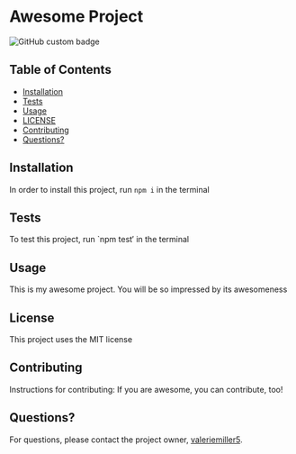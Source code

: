 # Awesome Project
![GitHub custom badge](https://img.shields.io/badge/MyApp-isAwesome-blueviolet)

## Table of Contents
* [Installation](#installation)
* [Tests](#tests)
* [Usage](#usage)
* [LICENSE](#license)
* [Contributing](#contributing)
* [Questions?](#questions?)

## Installation
In order to install this project, run `npm i` in the terminal

## Tests
To test this project, run `npm test′ in the terminal

## Usage
This is my awesome project.  You will be so impressed by its awesomeness

## License
This project uses the MIT license

## Contributing
Instructions for contributing:
If you are awesome, you can contribute, too!

## Questions?
For questions, please contact the project owner, [valeriemiller5](mailto:valeriemiller5@hotmail.com).
